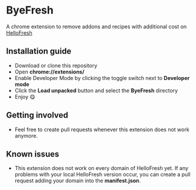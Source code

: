 # ByeFresh

A chrome extension to remove addons and recipes with additional cost on [HelloFresh](https://www.hellofresh.com/)

## Installation guide

- Download or clone this repository
- Open **chrome://extensions/**
- Enable Developer Mode by clicking the toggle switch next to **Developer mode**
- Click the **Load unpacked** button and select the **ByeFresh** directory
- Enjoy 😋

## Getting involved

- Feel free to create pull requests whenever this extension does not work anymore.

## Known issues

- This extension does not work on every domain of HelloFresh yet. If any problems with your local HelloFresh version occur, you can create a pull request adding your domain into the **manifest.json**.
